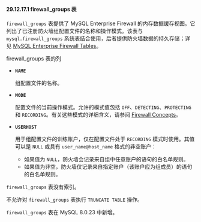 #### 29.12.17.1 firewall_groups 表

`firewall_groups` 表提供了 MySQL Enterprise Firewall 的内存数据缓存视图。它列出了已注册防火墙组配置文件的名称和操作模式。该表与 `mysql.firewall_groups` 系统表结合使用，后者提供防火墙数据的持久存储；详见 [MySQL Enterprise Firewall Tables](#mysql-enterprise-firewall-tables)。

firewall_groups 表的列

- **`NAME`**
  
  组配置文件的名称。
  
- **`MODE`**
  
  配置文件的当前操作模式。允许的模式值包括 `OFF`、`DETECTING`、`PROTECTING` 和 `RECORDING`。有关这些模式的详细含义，请参阅 [Firewall Concepts](#firewall-concepts)。
  
- **`USERHOST`**
  
  用于组配置文件的训练账户，仅在配置文件处于 `RECORDING` 模式时使用。其值可以是 `NULL` 或具有 `user_name@host_name` 格式的非空账户：
  
  - 如果值为 `NULL`，防火墙会记录来自组中任意账户的语句的白名单规则。
  - 如果值为非空，防火墙仅记录来自指定账户（该账户应为组成员）的语句的白名单规则。


`firewall_groups` 表没有索引。

不允许对 `firewall_groups` 表执行 `TRUNCATE TABLE` 操作。

`firewall_groups` 表在 MySQL 8.0.23 中新增。
